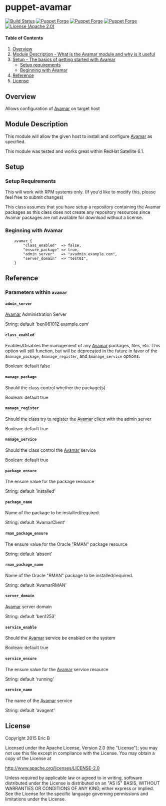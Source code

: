 # puppet-avamar
[![Build Status](https://travis-ci.org/Ramorous/puppet-avamar.svg?branch=master)](https://travis-ci.org/Ramorous/puppet-avamar)
[![Puppet Forge](https://img.shields.io/puppetforge/dt/Ramorous/avamar.svg)](https://forge.puppetlabs.com/Ramorous/avamar)
[![Puppet Forge](https://img.shields.io/puppetforge/v/Ramorous/avamar.svg)](https://forge.puppetlabs.com/Ramorous/avamar)
[![Puppet Forge](https://img.shields.io/puppetforge/f/Ramorous/avamar.svg)](https://forge.puppetlabs.com/Ramorous/avamar)
[![License (Apache 2.0)](https://img.shields.io/badge/license-Apache-blue.svg)](https://opensource.org/licenses/Apache-2.0)

#### Table of Contents
1. [Overview](#overview)
2. [Module Description - What is the Avamar module and why is it useful](#module-description)
3. [Setup - The basics of getting started with Avamar](#setup)
    * [Setup requirements](#setup-requirements)
    * [Beginning with Avamar](#beginning-with-Avamar)
4. [Reference](#reference)
5. [License](#license)

## Overview

Allows configuration of [Avamar][1] on target host

## Module Description

This module will allow the given host to install and configure [Avamar][1] as specified.

This module was tested and works great within RedHat Satellite 6.1.

## Setup

### Setup Requirements

This will work with RPM systems only. (If you'd like to modify this, please feel free to submit changes)

This class assumes that you have setup a repository containing the Avamar packages as this class does not create any repository resources since Avamar packages are not available for download without a license.

### Beginning with Avamar

```puppet
    avamar {
        "class_enabled"  => false,
        "ensure_package" => true,
        "admin_server"   => "avadmin.example.com",
        "server_domain"  => "test01",
    }
```

## Reference

### Parameters within `avamar`

#### `admin_server`
[Avamar][1] Administration Server

String: default 'ben061012.example.com'

#### `class_enabled`
Enables/Disables the management of any [Avamar][1] packages, files, etc. This option will still function, but will be deprecated in the future in favor of the `$manage_package`, `$manage_register`, and `$manage_service` options.

Boolean: default false

#### `manage_package`
Should the class control whether the package(s)

Boolean: default true

#### `manage_register`
Should the class try to register the [Avamar][1] client with the admin server

Boolean: default true

#### `manage_service`
Should the class control the [Avamar][1] service

Boolean: default true

#### `package_ensure`
The ensure value for the package resource

String: default 'installed'

#### `package_name`
Name of the package to be installed/required.

String: default 'AvamarClient'

#### `rman_package_ensure`
The ensure value for the Oracle "RMAN" package resource

String: default 'absent'

#### `rman_package_name`
Name of the Oracle "RMAN" package to be installed/required.

String: default 'AvamarRMAN'

#### `server_domain`
[Avamar][1] server domain

String: default 'ben1253'

#### `service_enable`
Should the [Avamar][1] service be enabled on the system

Boolean: default true

#### `service_ensure`
The ensure value for the [Avamar][1] service resource

String: default 'running'

#### `service_name`
The name of the [Avamar][1] service

String: default 'avagent'

## License

Copyright 2015 Eric B

Licensed under the Apache License, Version 2.0 (the "License"); you may not use this file except in compliance with the License. You may obtain a copy of the License at

http://www.apache.org/licenses/LICENSE-2.0

Unless required by applicable law or agreed to in writing, software distributed under the License is distributed on an "AS IS" BASIS, WITHOUT WARRANTIES OR CONDITIONS OF ANY KIND, either express or implied. See the License for the specific language governing permissions and limitations under the License.

[1]: https://www.emc.com/data-protection/avamar.htm "Avamar"
